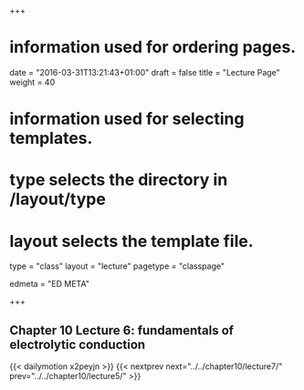 +++
# information used for ordering pages.
date = "2016-03-31T13:21:43+01:00"
draft = false
title = "Lecture Page"
weight = 40

# information used for selecting templates.
# type selects the directory in /layout/type
# layout selects the template file.

type   = "class"
layout = "lecture"
pagetype = "classpage"





edmeta = "ED META"

+++
## Chapter 10 Lecture 6: fundamentals of electrolytic conduction
{{< dailymotion x2peyjn >}}
{{< nextprev next="../../chapter10/lecture7/"     prev="../../chapter10/lecture5/"  >}}

